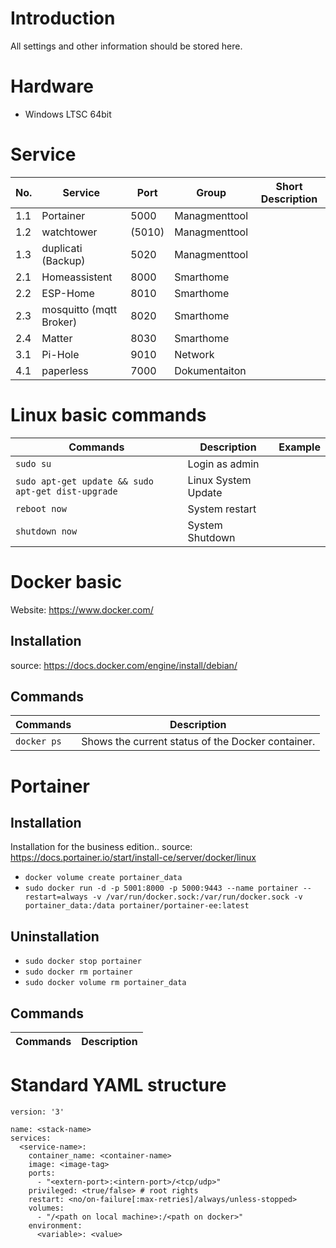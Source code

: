 # Introduction
All settings and other information should be stored here.

# Hardware
  - Windows LTSC 64bit

# Service

| No. | Service                 | Port   | Group         | Short Description |
| --- | ----------------------- | ------ | ------------- | ----------------- |
| 1.1 | Portainer               | 5000   | Managmenttool |
| 1.2 | watchtower              | (5010) | Managmenttool |
| 1.3 | duplicati (Backup)      | 5020   | Managmenttool |
| 2.1 | Homeassistent           | 8000   | Smarthome     |
| 2.2 | ESP-Home                | 8010   | Smarthome     |
| 2.3 | mosquitto (mqtt Broker) | 8020   | Smarthome     |
| 2.4 | Matter                  | 8030   | Smarthome     |
| 3.1 | Pi-Hole                 | 9010   | Network       |
| 4.1 | paperless               | 7000   | Dokumentaiton |


# Linux basic commands

| Commands                                               | Description         | Example |
| ------------------------------------------------------ | ------------------- | ------- |
| ```sudo su```                                          | Login as admin      |
| ```sudo apt-get update && sudo apt-get dist-upgrade``` | Linux System Update |
| ```reboot now```                                       | System restart      |
| ```shutdown now```                                     | System Shutdown     |


# Docker basic
Website: https://www.docker.com/
## Installation
source: https://docs.docker.com/engine/install/debian/

## Commands
| Commands        | Description                                       |
| --------------- | ------------------------------------------------- |
| ```docker ps``` | Shows the current status of the Docker container. |

# Portainer
## Installation
Installation for the business edition..
source: https://docs.portainer.io/start/install-ce/server/docker/linux

- ```docker volume create portainer_data```
- ```sudo docker run -d -p 5001:8000 -p 5000:9443 --name portainer --restart=always -v /var/run/docker.sock:/var/run/docker.sock -v portainer_data:/data portainer/portainer-ee:latest```


## Uninstallation
- ```sudo docker stop portainer```
- ```sudo docker rm portainer```
- ```sudo docker volume rm portainer_data```



## Commands

| Commands | Description |
| -------- | ----------- |

# Standard YAML structure
```
version: '3'

name: <stack-name>
services:
  <service-name>:
    container_name: <container-name>
    image: <image-tag>
    ports:
      - "<extern-port>:<intern-port>/<tcp/udp>"
    privileged: <true/false> # root rights
    restart: <no/on-failure[:max-retries]/always/unless-stopped>
    volumes:
      - "/<path on local machine>:/<path on docker>"
    environment:
      <variable>: <value>
```
